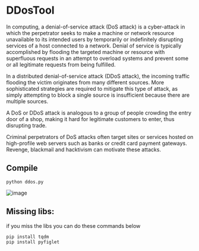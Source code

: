 # DDosTool

In computing, a denial-of-service attack (DoS attack) is a cyber-attack in which the perpetrator seeks to make a machine or network resource unavailable to its intended users by temporarily or indefinitely disrupting services of a host connected to a network. Denial of service is typically accomplished by flooding the targeted machine or resource with superfluous requests in an attempt to overload systems and prevent some or all legitimate requests from being fulfilled.

In a distributed denial-of-service attack (DDoS attack), the incoming traffic flooding the victim originates from many different sources. More sophisticated strategies are required to mitigate this type of attack, as simply attempting to block a single source is insufficient because there are multiple sources.

A DoS or DDoS attack is analogous to a group of people crowding the entry door of a shop, making it hard for legitimate customers to enter, thus disrupting trade.

Criminal perpetrators of DoS attacks often target sites or services hosted on high-profile web servers such as banks or credit card payment gateways. Revenge, blackmail and hacktivism can motivate these attacks.

## Compile
```
python ddos.py
```
![image](https://user-images.githubusercontent.com/54809176/202002070-c6f48670-1eaa-453e-b622-d7eeae0a70bc.png)

## Missing libs:
if you miss the libs you can do these commands below
```
pip install tqdm
pip install pyfiglet
```
